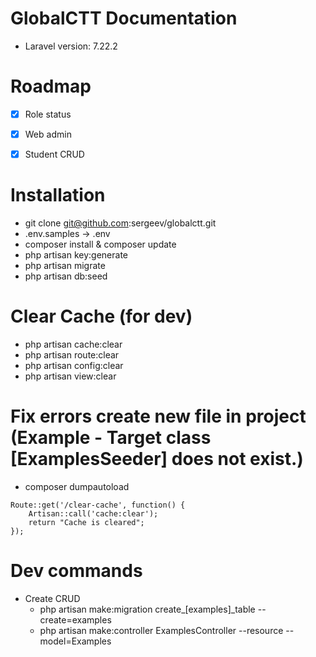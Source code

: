 # GlobalCTT Documentation

* Laravel version: 7.22.2

# Roadmap

- [x] Role status
- [x] Web admin

- [x] Student CRUD

# Installation 

* git clone git@github.com:sergeev/globalctt.git
* .env.samples -> .env
* composer install & composer update
* php artisan key:generate
* php artisan migrate
* php artisan db:seed

# Clear Cache (for dev)

* php artisan cache:clear
* php artisan route:clear
* php artisan config:clear
* php artisan view:clear

# Fix errors create new file in project (Example - Target class [ExamplesSeeder] does not exist.)

* composer dumpautoload

```
Route::get('/clear-cache', function() {
    Artisan::call('cache:clear');
    return "Cache is cleared";
});
```

# Dev commands

- Create CRUD
	- php artisan make:migration create_[examples]_table --create=examples
    - php artisan make:controller ExamplesController --resource --model=Examples